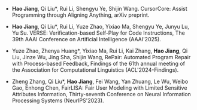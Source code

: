 - <strong>Hao Jiang</strong>, Qi Liu*, Rui Li, Shengyu Ye, Shijin Wang. CursorCore: Assist Programming through Aligning Anything, arXiv preprint.

- <strong>Hao Jiang</strong>, Qi Liu*, Rui Li, Yuze Zhao, Yixiao Ma, Shengyu Ye, Junyu Lu, Yu Su. VERSE: Verification-based Self-Play for Code Instructions, The 39th AAAI Conference on Artificial Intelligence (AAAI'2025).

- Yuze Zhao, Zhenya Huang*, Yixiao Ma, Rui Li, Kai Zhang, <strong>Hao Jiang</strong>, Qi Liu, Jinze Wu, Jing Sha, Shijin Wang, RePair: Automated Program Repair with Process-based Feedback, Findings of the 61th annual meeting of the Association for Computational Linguistics (ACL'2024-Findings).

- Zheng Zhang, Qi Liu*, <strong>Hao Jiang</strong>, Fei Wang, Yan Zhuang, Le Wu, Weibo Gao, Enhong Chen, FairLISA: Fair User Modeling with Limited Sensitive Attributes Information, Thirty-seventh Conference on Neural Information Processing Systems (NeurIPS'2023).